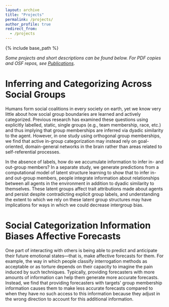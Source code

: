 ```yaml
---
layout: archive
title: "Projects"
permalink: /projects/
author_profile: true
redirect_from:
  - /projects
---
```


{% include base_path %}


<i>Some projects and short descriptions can be found below. For PDF copies and OSF repos, see [Publications](https://tlau1860.github.io/publications)</i>.


Inferring and Categorizing Across Social Groups
=======
Humans form social coalitions in every society on earth, yet we know very little about how social group boundaries are learned and actively categorized. Previous research has examined these questions using explicitly labelled, static, single groups (e.g., team membership, race, etc.) and thus implying that group memberships are inferred via dyadic similarity to the agent. However, in one study using orthogonal group memberships, we find that active in-group categorization may instead rely on goal-oriented, domain-general networks in the brain rather than areas related to self-referential processes. 

In the absence of labels, how do we accumulate information to infer in- and out-group members? In a separate study, we generate predictions from a computational model of latent structure learning to show that to infer in- and out-group members, people integrate information about relationships between all agents in the environment in addition to dyadic similarity to themselves. These latent groups affect trait attributions made about agents and persist despite contradicting explicit group labels, and understanding the extent to which we rely on these latent group structures may have implications for ways in which we could decrease intergroup bias. 



Social Categorization Information Biases Affective Forecasts
=======
One part of interacting with others is being able to predict and anticipate their future emotional states—that is, make affective forecasts for them. For example, the way in which people classify interrogation methods as acceptable or as torture depends on their capacity to imagine the pain induced by such techniques. Typically, providing forecasters with more amounts of information can help them generate more accurate forecasts. Instead, we find that providing forecasters with targets' group membership information causes them to make less accurate forecasts compared to when they have no such access to this information because they adjust in the wrong direction to account for this additional information.